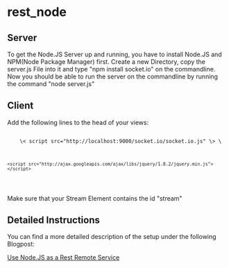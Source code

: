 rest_node
=========


## Server
  To get the Node.JS Server up and running, you have to install Node.JS and NPM(Node Package Manager) first.
  Create a new Directory, copy the server.js File into it and type "npm install socket.io" on the commandline.
  Now you should be able to run the server on the commandline by running the command "node server.js"
  
## Client
  Add the following lines to the head of your views:
  <pre><code>
    \< script src="http://localhost:9000/socket.io/socket.io.js" \> \</script \>
    <script type="text/javascript" src="js/script.js"></script>
    <script src="http://ajax.googleapis.com/ajax/libs/jquery/1.8.2/jquery.min.js"></script>
  </code></pre>
  
  Make sure that your Stream Element contains the id "stream"
  
## Detailed Instructions
  You can find a more detailed description of the setup under the following Blogpost:
  
  [Use Node.JS as a Rest Remote Service](http://blog.wolfgang-vogl.com/?p=589)
